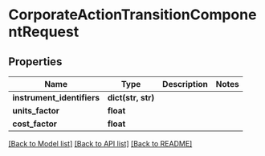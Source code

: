 # CorporateActionTransitionComponentRequest

## Properties
Name | Type | Description | Notes
------------ | ------------- | ------------- | -------------
**instrument_identifiers** | **dict(str, str)** |  | 
**units_factor** | **float** |  | 
**cost_factor** | **float** |  | 

[[Back to Model list]](../README.md#documentation-for-models) [[Back to API list]](../README.md#documentation-for-api-endpoints) [[Back to README]](../README.md)


